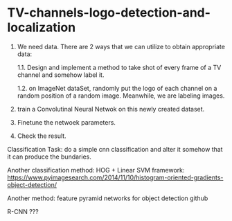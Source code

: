 # TV-channels-logo-detection-and-localization
1. We need data. There are 2 ways that we can utilize to obtain appropriate data:

    1.1. Design and implement a method to take shot of every frame of a TV channel and somehow label it.
  
    1.2. on ImageNet dataSet, randomly put the logo of each channel on a random position of a random image. Meanwhile, we are labeling images.
  
2. train a Convolutinal Neural Netwok on this newly created dataset.
3. Finetune the netwoek parameters.
4. Check the result.

Classification Task:
do a simple cnn classification and alter it somehow that it can produce the bundaries.

Another classification method:
HOG + Linear SVM framework: https://www.pyimagesearch.com/2014/11/10/histogram-oriented-gradients-object-detection/

Another method:
feature pyramid networks for object detection github

R-CNN ???

